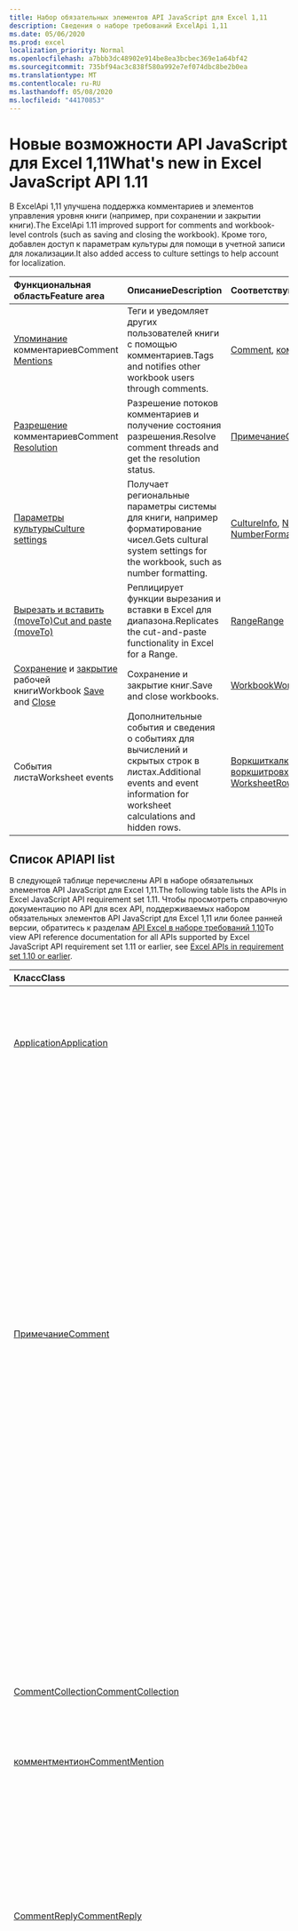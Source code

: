 ```yaml
---
title: Набор обязательных элементов API JavaScript для Excel 1,11
description: Сведения о наборе требований ExcelApi 1,11
ms.date: 05/06/2020
ms.prod: excel
localization_priority: Normal
ms.openlocfilehash: a7bbb3dc48902e914be8ea3bcbec369e1a64bf42
ms.sourcegitcommit: 735bf94ac3c838f580a992e7ef074dbc8be2b0ea
ms.translationtype: MT
ms.contentlocale: ru-RU
ms.lasthandoff: 05/08/2020
ms.locfileid: "44170853"
---
```

# <a name="whats-new-in-excel-javascript-api-111"></a><span data-ttu-id="aa763-103">Новые возможности API JavaScript для Excel 1,11</span><span class="sxs-lookup"><span data-stu-id="aa763-103">What's new in Excel JavaScript API 1.11</span></span>

<span data-ttu-id="aa763-104">В ExcelApi 1,11 улучшена поддержка комментариев и элементов управления уровня книги (например, при сохранении и закрытии книги).</span><span class="sxs-lookup"><span data-stu-id="aa763-104">The ExcelApi 1.11 improved support for comments and workbook-level controls (such as saving and closing the workbook).</span></span> <span data-ttu-id="aa763-105">Кроме того, добавлен доступ к параметрам культуры для помощи в учетной записи для локализации.</span><span class="sxs-lookup"><span data-stu-id="aa763-105">It also added access to culture settings to help account for localization.</span></span>

| <span data-ttu-id="aa763-106">Функциональная область</span><span class="sxs-lookup"><span data-stu-id="aa763-106">Feature area</span></span> | <span data-ttu-id="aa763-107">Описание</span><span class="sxs-lookup"><span data-stu-id="aa763-107">Description</span></span> | <span data-ttu-id="aa763-108">Соответствующие объекты</span><span class="sxs-lookup"><span data-stu-id="aa763-108">Relevant objects</span></span> |
|:--- |:--- |:--- |
| <span data-ttu-id="aa763-109">[Упоминание](../../excel/excel-add-ins-comments.md#mentions) комментариев</span><span class="sxs-lookup"><span data-stu-id="aa763-109">Comment [Mentions](../../excel/excel-add-ins-comments.md#mentions)</span></span> |<span data-ttu-id="aa763-110">Теги и уведомляет других пользователей книги с помощью комментариев.</span><span class="sxs-lookup"><span data-stu-id="aa763-110">Tags and notifies other workbook users through comments.</span></span> | <span data-ttu-id="aa763-111">[Comment](/javascript/api/excel/excel.comment), [комментричконтент](/javascript/api/excel/excel.commentrichcontent)</span><span class="sxs-lookup"><span data-stu-id="aa763-111">[Comment](/javascript/api/excel/excel.comment), [CommentRichContent](/javascript/api/excel/excel.commentrichcontent)</span></span> |
| <span data-ttu-id="aa763-112">[Разрешение](../../excel/excel-add-ins-comments.md#resolve-comment-threads) комментариев</span><span class="sxs-lookup"><span data-stu-id="aa763-112">Comment [Resolution](../../excel/excel-add-ins-comments.md#resolve-comment-threads)</span></span> | <span data-ttu-id="aa763-113">Разрешение потоков комментариев и получение состояния разрешения.</span><span class="sxs-lookup"><span data-stu-id="aa763-113">Resolve comment threads and get the resolution status.</span></span> | [<span data-ttu-id="aa763-114">Примечание</span><span class="sxs-lookup"><span data-stu-id="aa763-114">Comment</span></span>](/javascript/api/excel/excel.comment) |
| [<span data-ttu-id="aa763-115">Параметры культуры</span><span class="sxs-lookup"><span data-stu-id="aa763-115">Culture settings</span></span>](../../excel/excel-add-ins-workbooks.md#access-application-culture-settings) | <span data-ttu-id="aa763-116">Получает региональные параметры системы для книги, например форматирование чисел.</span><span class="sxs-lookup"><span data-stu-id="aa763-116">Gets cultural system settings for the workbook, such as number formatting.</span></span> | <span data-ttu-id="aa763-117">[CultureInfo](/javascript/api/excel/excel.cultureinfo), [NumberFormatInfo](/javascript/api/excel/excel.numberformatinfo) [Application](/javascript/api/excel/excel.application)</span><span class="sxs-lookup"><span data-stu-id="aa763-117">[CultureInfo](/javascript/api/excel/excel.cultureinfo), [NumberFormatInfo](/javascript/api/excel/excel.numberformatinfo) [Application](/javascript/api/excel/excel.application)</span></span> |
| [<span data-ttu-id="aa763-118">Вырезать и вставить (moveTo)</span><span class="sxs-lookup"><span data-stu-id="aa763-118">Cut and paste (moveTo)</span></span>](../../excel/excel-add-ins-ranges-advanced.md#cut-copy-and-paste) | <span data-ttu-id="aa763-119">Реплицирует функции вырезания и вставки в Excel для диапазона.</span><span class="sxs-lookup"><span data-stu-id="aa763-119">Replicates the cut-and-paste functionality in Excel for a Range.</span></span> | [<span data-ttu-id="aa763-120">Range</span><span class="sxs-lookup"><span data-stu-id="aa763-120">Range</span></span>](/javascript/api/excel/excel.range) |
| <span data-ttu-id="aa763-121">[Сохранение](../../excel/excel-add-ins-workbooks.md#save-the-workbook) и [закрытие](../../excel/excel-add-ins-workbooks.md#close-the-workbook) рабочей книги</span><span class="sxs-lookup"><span data-stu-id="aa763-121">Workbook [Save](../../excel/excel-add-ins-workbooks.md#save-the-workbook) and [Close](../../excel/excel-add-ins-workbooks.md#close-the-workbook)</span></span> | <span data-ttu-id="aa763-122">Сохранение и закрытие книг.</span><span class="sxs-lookup"><span data-stu-id="aa763-122">Save and close workbooks.</span></span> | [<span data-ttu-id="aa763-123">Workbook</span><span class="sxs-lookup"><span data-stu-id="aa763-123">Workbook</span></span>](/javascript/api/excel/excel.workbook) |
| <span data-ttu-id="aa763-124">События листа</span><span class="sxs-lookup"><span data-stu-id="aa763-124">Worksheet events</span></span> | <span data-ttu-id="aa763-125">Дополнительные события и сведения о событиях для вычислений и скрытых строк в листах.</span><span class="sxs-lookup"><span data-stu-id="aa763-125">Additional events and event information for worksheet calculations and hidden rows.</span></span> | <span data-ttu-id="aa763-126">[Воркшиткалкулатедевентаргс](/javascript/api/excel/excel.worksheetcalculatedeventargs), [воркшитровхидденчанжедевентаргс](/javascript/api/excel/excel.worksheetrowhiddenchangedeventargs)</span><span class="sxs-lookup"><span data-stu-id="aa763-126">[WorksheetCalculatedEventArgs](/javascript/api/excel/excel.worksheetcalculatedeventargs), [WorksheetRowHiddenChangedEventArgs](/javascript/api/excel/excel.worksheetrowhiddenchangedeventargs)</span></span> |

## <a name="api-list"></a><span data-ttu-id="aa763-127">Список API</span><span class="sxs-lookup"><span data-stu-id="aa763-127">API list</span></span>

<span data-ttu-id="aa763-128">В следующей таблице перечислены API в наборе обязательных элементов API JavaScript для Excel 1,11.</span><span class="sxs-lookup"><span data-stu-id="aa763-128">The following table lists the APIs in Excel JavaScript API requirement set 1.11.</span></span> <span data-ttu-id="aa763-129">Чтобы просмотреть справочную документацию по API для всех API, поддерживаемых набором обязательных элементов API JavaScript для Excel 1,11 или более ранней версии, обратитесь к разделам [API Excel в наборе требований 1,10](/javascript/api/excel?view=excel-js-1.11)</span><span class="sxs-lookup"><span data-stu-id="aa763-129">To view API reference documentation for all APIs supported by Excel JavaScript API requirement set 1.11 or earlier, see [Excel APIs in requirement set 1.10 or earlier](/javascript/api/excel?view=excel-js-1.11).</span></span>

| <span data-ttu-id="aa763-130">Класс</span><span class="sxs-lookup"><span data-stu-id="aa763-130">Class</span></span> | <span data-ttu-id="aa763-131">Поля</span><span class="sxs-lookup"><span data-stu-id="aa763-131">Fields</span></span> | <span data-ttu-id="aa763-132">Описание</span><span class="sxs-lookup"><span data-stu-id="aa763-132">Description</span></span> |
|:---|:---|:---|
|[<span data-ttu-id="aa763-133">Application</span><span class="sxs-lookup"><span data-stu-id="aa763-133">Application</span></span>](/javascript/api/excel/excel.application)|[<span data-ttu-id="aa763-134">cultureInfo</span><span class="sxs-lookup"><span data-stu-id="aa763-134">cultureInfo</span></span>](/javascript/api/excel/excel.application#cultureinfo)|<span data-ttu-id="aa763-135">Предоставляет сведения, основанные на текущих параметрах языковых параметров системы.</span><span class="sxs-lookup"><span data-stu-id="aa763-135">Provides information based on current system culture settings.</span></span> <span data-ttu-id="aa763-136">Сюда входят имена культур, форматирование чисел и другие параметры, зависящие от культуры.</span><span class="sxs-lookup"><span data-stu-id="aa763-136">This includes the culture names, number formatting, and other culturally dependent settings.</span></span>|
||[<span data-ttu-id="aa763-137">деЦималсепаратор</span><span class="sxs-lookup"><span data-stu-id="aa763-137">decimalSeparator</span></span>](/javascript/api/excel/excel.application#decimalseparator)|<span data-ttu-id="aa763-138">Получает строку, используемую в качестве десятичного разделителя для числовых значений.</span><span class="sxs-lookup"><span data-stu-id="aa763-138">Gets the string used as the decimal separator for numeric values.</span></span> <span data-ttu-id="aa763-139">Это основано на локальных параметрах Excel.</span><span class="sxs-lookup"><span data-stu-id="aa763-139">This is based on Excel's local settings.</span></span>|
||[<span data-ttu-id="aa763-140">саусандссепаратор</span><span class="sxs-lookup"><span data-stu-id="aa763-140">thousandsSeparator</span></span>](/javascript/api/excel/excel.application#thousandsseparator)|<span data-ttu-id="aa763-141">Получает строку, используемую для разделения групп цифр слева от десятичного разделителя для числовых значений.</span><span class="sxs-lookup"><span data-stu-id="aa763-141">Gets the string used to separate groups of digits to the left of the decimal for numeric values.</span></span> <span data-ttu-id="aa763-142">Это основано на локальных параметрах Excel.</span><span class="sxs-lookup"><span data-stu-id="aa763-142">This is based on Excel's local settings.</span></span>|
||[<span data-ttu-id="aa763-143">усесистемсепараторс</span><span class="sxs-lookup"><span data-stu-id="aa763-143">useSystemSeparators</span></span>](/javascript/api/excel/excel.application#usesystemseparators)|<span data-ttu-id="aa763-144">Указывает, включены ли системные разделители Excel.</span><span class="sxs-lookup"><span data-stu-id="aa763-144">Specifies if the system separators of Excel are enabled.</span></span>|
|[<span data-ttu-id="aa763-145">Примечание</span><span class="sxs-lookup"><span data-stu-id="aa763-145">Comment</span></span>](/javascript/api/excel/excel.comment)|[<span data-ttu-id="aa763-146">mentions</span><span class="sxs-lookup"><span data-stu-id="aa763-146">mentions</span></span>](/javascript/api/excel/excel.comment#mentions)|<span data-ttu-id="aa763-147">Получает объекты (например, людей), которые упоминаются в комментариях.</span><span class="sxs-lookup"><span data-stu-id="aa763-147">Gets the entities (e.g., people) that are mentioned in comments.</span></span>|
||[<span data-ttu-id="aa763-148">ричконтент</span><span class="sxs-lookup"><span data-stu-id="aa763-148">richContent</span></span>](/javascript/api/excel/excel.comment#richcontent)|<span data-ttu-id="aa763-149">Получает содержимое форматированного комментария (например, упоминание в комментариях).</span><span class="sxs-lookup"><span data-stu-id="aa763-149">Gets the rich comment content (e.g., mentions in comments).</span></span> <span data-ttu-id="aa763-150">Эта строка не предназначена для отображения конечным пользователям.</span><span class="sxs-lookup"><span data-stu-id="aa763-150">This string is not meant to be displayed to end-users.</span></span> <span data-ttu-id="aa763-151">Надстройка должна использовать эту надстройку только для анализа форматированного содержимого комментариев.</span><span class="sxs-lookup"><span data-stu-id="aa763-151">Your add-in should only use this to parse rich comment content.</span></span>|
||[<span data-ttu-id="aa763-152">определяем</span><span class="sxs-lookup"><span data-stu-id="aa763-152">resolved</span></span>](/javascript/api/excel/excel.comment#resolved)|<span data-ttu-id="aa763-153">Состояние цепочки комментариев.</span><span class="sxs-lookup"><span data-stu-id="aa763-153">The comment thread status.</span></span> <span data-ttu-id="aa763-154">Значение "true" означает, что поток комментариев разрешается.</span><span class="sxs-lookup"><span data-stu-id="aa763-154">A value of "true" means the comment thread is resolved.</span></span>|
||[<span data-ttu-id="aa763-155">Упдатементионс (Контентвисментионс: Excel. Комментричконтент)</span><span class="sxs-lookup"><span data-stu-id="aa763-155">updateMentions(contentWithMentions: Excel.CommentRichContent)</span></span>](/javascript/api/excel/excel.comment#updatementions-contentwithmentions-)|<span data-ttu-id="aa763-156">Обновляет содержимое комментария с помощью специально отформатированной строки и списка упоминаний.</span><span class="sxs-lookup"><span data-stu-id="aa763-156">Updates the comment content with a specially formatted string and a list of mentions.</span></span>|
|[<span data-ttu-id="aa763-157">CommentCollection</span><span class="sxs-lookup"><span data-stu-id="aa763-157">CommentCollection</span></span>](/javascript/api/excel/excel.commentcollection)|[<span data-ttu-id="aa763-158">Add (Целладдресс: строка \| Range, Content: комментричконтент \| String, ContentType?: Excel. ContentType)</span><span class="sxs-lookup"><span data-stu-id="aa763-158">add(cellAddress: Range \| string, content: CommentRichContent \| string, contentType?: Excel.ContentType)</span></span>](/javascript/api/excel/excel.commentcollection#add-celladdress--content--contenttype-)|<span data-ttu-id="aa763-159">Создает новое примечание с указанным содержимым в определенной ячейке.</span><span class="sxs-lookup"><span data-stu-id="aa763-159">Creates a new comment with the given content on the given cell.</span></span> <span data-ttu-id="aa763-160">Если `InvalidArgument` указанный диапазон превышает одну ячейку, возникает ошибка.</span><span class="sxs-lookup"><span data-stu-id="aa763-160">An `InvalidArgument` error is thrown if the provided range is larger than one cell.</span></span>|
|[<span data-ttu-id="aa763-161">комментментион</span><span class="sxs-lookup"><span data-stu-id="aa763-161">CommentMention</span></span>](/javascript/api/excel/excel.commentmention)|[<span data-ttu-id="aa763-162">email</span><span class="sxs-lookup"><span data-stu-id="aa763-162">email</span></span>](/javascript/api/excel/excel.commentmention#email)|<span data-ttu-id="aa763-163">Адрес электронной почты объекта, который упоминается в примечании.</span><span class="sxs-lookup"><span data-stu-id="aa763-163">The email address of the entity that is mentioned in comment.</span></span>|
||[<span data-ttu-id="aa763-164">id</span><span class="sxs-lookup"><span data-stu-id="aa763-164">id</span></span>](/javascript/api/excel/excel.commentmention#id)|<span data-ttu-id="aa763-165">Идентификатор объекта.</span><span class="sxs-lookup"><span data-stu-id="aa763-165">The id of the entity.</span></span> <span data-ttu-id="aa763-166">Идентификатор соответствует одному из идентификаторов в `CommentRichContent.richContent`файле.</span><span class="sxs-lookup"><span data-stu-id="aa763-166">The id matches one of the ids in `CommentRichContent.richContent`.</span></span>|
||[<span data-ttu-id="aa763-167">name</span><span class="sxs-lookup"><span data-stu-id="aa763-167">name</span></span>](/javascript/api/excel/excel.commentmention#name)|<span data-ttu-id="aa763-168">Имя объекта, который упоминается в примечании.</span><span class="sxs-lookup"><span data-stu-id="aa763-168">The name of the entity that is mentioned in comment.</span></span>|
|[<span data-ttu-id="aa763-169">CommentReply</span><span class="sxs-lookup"><span data-stu-id="aa763-169">CommentReply</span></span>](/javascript/api/excel/excel.commentreply)|[<span data-ttu-id="aa763-170">mentions</span><span class="sxs-lookup"><span data-stu-id="aa763-170">mentions</span></span>](/javascript/api/excel/excel.commentreply#mentions)|<span data-ttu-id="aa763-171">Сущности (например, люди), которые упоминаются в комментариях.</span><span class="sxs-lookup"><span data-stu-id="aa763-171">The entities (e.g., people) that are mentioned in comments.</span></span>|
||[<span data-ttu-id="aa763-172">определяем</span><span class="sxs-lookup"><span data-stu-id="aa763-172">resolved</span></span>](/javascript/api/excel/excel.commentreply#resolved)|<span data-ttu-id="aa763-173">Состояние ответа на комментарий.</span><span class="sxs-lookup"><span data-stu-id="aa763-173">The comment reply status.</span></span> <span data-ttu-id="aa763-174">Значение "true" означает, что ответ находится в состоянии "разрешено".</span><span class="sxs-lookup"><span data-stu-id="aa763-174">A value of "true" means the reply is in the resolved state.</span></span>|
||[<span data-ttu-id="aa763-175">ричконтент</span><span class="sxs-lookup"><span data-stu-id="aa763-175">richContent</span></span>](/javascript/api/excel/excel.commentreply#richcontent)|<span data-ttu-id="aa763-176">Содержимое форматированного комментария (например, упоминание в комментариях).</span><span class="sxs-lookup"><span data-stu-id="aa763-176">The rich comment content (e.g., mentions in comments).</span></span> <span data-ttu-id="aa763-177">Эта строка не предназначена для отображения конечным пользователям.</span><span class="sxs-lookup"><span data-stu-id="aa763-177">This string is not meant to be displayed to end-users.</span></span> <span data-ttu-id="aa763-178">Надстройка должна использовать эту надстройку только для анализа форматированного содержимого комментариев.</span><span class="sxs-lookup"><span data-stu-id="aa763-178">Your add-in should only use this to parse rich comment content.</span></span>|
||[<span data-ttu-id="aa763-179">Упдатементионс (Контентвисментионс: Excel. Комментричконтент)</span><span class="sxs-lookup"><span data-stu-id="aa763-179">updateMentions(contentWithMentions: Excel.CommentRichContent)</span></span>](/javascript/api/excel/excel.commentreply#updatementions-contentwithmentions-)|<span data-ttu-id="aa763-180">Обновляет содержимое комментария с помощью специально отформатированной строки и списка упоминаний.</span><span class="sxs-lookup"><span data-stu-id="aa763-180">Updates the comment content with a specially formatted string and a list of mentions.</span></span>|
|[<span data-ttu-id="aa763-181">CommentReplyCollection</span><span class="sxs-lookup"><span data-stu-id="aa763-181">CommentReplyCollection</span></span>](/javascript/api/excel/excel.commentreplycollection)|[<span data-ttu-id="aa763-182">Добавить (контент: строка \| Комментричконтент, ContentType?: Excel. ContentType)</span><span class="sxs-lookup"><span data-stu-id="aa763-182">add(content: CommentRichContent \| string, contentType?: Excel.ContentType)</span></span>](/javascript/api/excel/excel.commentreplycollection#add-content--contenttype-)|<span data-ttu-id="aa763-183">Создает ответ на примечание.</span><span class="sxs-lookup"><span data-stu-id="aa763-183">Creates a comment reply for comment.</span></span>|
|[<span data-ttu-id="aa763-184">комментричконтент</span><span class="sxs-lookup"><span data-stu-id="aa763-184">CommentRichContent</span></span>](/javascript/api/excel/excel.commentrichcontent)|[<span data-ttu-id="aa763-185">mentions</span><span class="sxs-lookup"><span data-stu-id="aa763-185">mentions</span></span>](/javascript/api/excel/excel.commentrichcontent#mentions)|<span data-ttu-id="aa763-186">Массив, содержащий все сущности (например, люди), упомянутые в комментарии.</span><span class="sxs-lookup"><span data-stu-id="aa763-186">An array containing all the entities (e.g., people) mentioned within the comment.</span></span>|
||[<span data-ttu-id="aa763-187">ричконтент</span><span class="sxs-lookup"><span data-stu-id="aa763-187">richContent</span></span>](/javascript/api/excel/excel.commentrichcontent#richcontent)|<span data-ttu-id="aa763-188">Задает расширенное содержимое комментария (например, закомментировать содержимое с упоминанием о том, что первый упомянутый объект имеет атрибут ID 0, а второй упомянутый объект имеет атрибут ID, равный 1.</span><span class="sxs-lookup"><span data-stu-id="aa763-188">Specifies the rich content of the comment (e.g., comment content with mentions, the first mentioned entity has an id attribute of 0, and the second mentioned entity has an id attribute of 1.</span></span>|
|[<span data-ttu-id="aa763-189">CultureInfo</span><span class="sxs-lookup"><span data-stu-id="aa763-189">CultureInfo</span></span>](/javascript/api/excel/excel.cultureinfo)|[<span data-ttu-id="aa763-190">name</span><span class="sxs-lookup"><span data-stu-id="aa763-190">name</span></span>](/javascript/api/excel/excel.cultureinfo#name)|<span data-ttu-id="aa763-191">Получает имя языка и региональных параметров в формате languagecode2-Country/regioncode2 (например, "zh-CN" или "en-US").</span><span class="sxs-lookup"><span data-stu-id="aa763-191">Gets the culture name in the format languagecode2-country/regioncode2 (e.g., "zh-cn" or "en-us").</span></span> <span data-ttu-id="aa763-192">Это основано на текущих параметрах системы.</span><span class="sxs-lookup"><span data-stu-id="aa763-192">This is based on current system settings.</span></span>|
||[<span data-ttu-id="aa763-193">numberFormat</span><span class="sxs-lookup"><span data-stu-id="aa763-193">numberFormat</span></span>](/javascript/api/excel/excel.cultureinfo#numberformat)|<span data-ttu-id="aa763-194">Определяет формат отображения чисел, соответствующий культуре.</span><span class="sxs-lookup"><span data-stu-id="aa763-194">Defines the culturally appropriate format of displaying numbers.</span></span> <span data-ttu-id="aa763-195">Это основано на текущих параметрах языковых параметров системы.</span><span class="sxs-lookup"><span data-stu-id="aa763-195">This is based on current system culture settings.</span></span>|
|[<span data-ttu-id="aa763-196">NumberFormatInfo</span><span class="sxs-lookup"><span data-stu-id="aa763-196">NumberFormatInfo</span></span>](/javascript/api/excel/excel.numberformatinfo)|[<span data-ttu-id="aa763-197">нумбердеЦималсепаратор</span><span class="sxs-lookup"><span data-stu-id="aa763-197">numberDecimalSeparator</span></span>](/javascript/api/excel/excel.numberformatinfo#numberdecimalseparator)|<span data-ttu-id="aa763-198">Получает строку, используемую в качестве десятичного разделителя для числовых значений.</span><span class="sxs-lookup"><span data-stu-id="aa763-198">Gets the string used as the decimal separator for numeric values.</span></span> <span data-ttu-id="aa763-199">Это основано на текущих параметрах системы.</span><span class="sxs-lookup"><span data-stu-id="aa763-199">This is based on current system settings.</span></span>|
||[<span data-ttu-id="aa763-200">нумберграупсепаратор</span><span class="sxs-lookup"><span data-stu-id="aa763-200">numberGroupSeparator</span></span>](/javascript/api/excel/excel.numberformatinfo#numbergroupseparator)|<span data-ttu-id="aa763-201">Получает строку, используемую для разделения групп цифр слева от десятичного разделителя для числовых значений.</span><span class="sxs-lookup"><span data-stu-id="aa763-201">Gets the string used to separate groups of digits to the left of the decimal for numeric values.</span></span> <span data-ttu-id="aa763-202">Это основано на текущих параметрах системы.</span><span class="sxs-lookup"><span data-stu-id="aa763-202">This is based on current system settings.</span></span>|
|[<span data-ttu-id="aa763-203">Range</span><span class="sxs-lookup"><span data-stu-id="aa763-203">Range</span></span>](/javascript/api/excel/excel.range)|[<span data-ttu-id="aa763-204">moveTo (Дестинатионранже: строка \| Range)</span><span class="sxs-lookup"><span data-stu-id="aa763-204">moveTo(destinationRange: Range \| string)</span></span>](/javascript/api/excel/excel.range#moveto-destinationrange-)|<span data-ttu-id="aa763-205">Перемещает значения ячеек, форматирование и формулы из текущего диапазона в конечный диапазон, заменяя старые сведения в этих ячейках.</span><span class="sxs-lookup"><span data-stu-id="aa763-205">Moves cell values, formatting, and formulas from current range to the destination range, replacing the old information in those cells.</span></span>|
|[<span data-ttu-id="aa763-206">RangeFormat</span><span class="sxs-lookup"><span data-stu-id="aa763-206">RangeFormat</span></span>](/javascript/api/excel/excel.rangeformat)|[<span data-ttu-id="aa763-207">Аджустиндент (Amount: число)</span><span class="sxs-lookup"><span data-stu-id="aa763-207">adjustIndent(amount: number)</span></span>](/javascript/api/excel/excel.rangeformat#adjustindent-amount-)|<span data-ttu-id="aa763-208">Настраивает отступ для форматирования диапазона.</span><span class="sxs-lookup"><span data-stu-id="aa763-208">Adjusts the indentation of the range formatting.</span></span> <span data-ttu-id="aa763-209">Значение отступа лежит в диапазоне от 0 до 250 и измеряется в символах.</span><span class="sxs-lookup"><span data-stu-id="aa763-209">The indent value ranges from 0 to 250 and is measured in characters.</span></span>|
|[<span data-ttu-id="aa763-210">Workbook</span><span class="sxs-lookup"><span data-stu-id="aa763-210">Workbook</span></span>](/javascript/api/excel/excel.workbook)|[<span data-ttu-id="aa763-211">close(closeBehavior?: Excel.CloseBehavior)</span><span class="sxs-lookup"><span data-stu-id="aa763-211">close(closeBehavior?: Excel.CloseBehavior)</span></span>](/javascript/api/excel/excel.workbook#close-closebehavior-)|<span data-ttu-id="aa763-212">Закрывает текущую книгу.</span><span class="sxs-lookup"><span data-stu-id="aa763-212">Close current workbook.</span></span>|
||[<span data-ttu-id="aa763-213">save(saveBehavior?: Excel.SaveBehavior)</span><span class="sxs-lookup"><span data-stu-id="aa763-213">save(saveBehavior?: Excel.SaveBehavior)</span></span>](/javascript/api/excel/excel.workbook#save-savebehavior-)|<span data-ttu-id="aa763-214">Сохраняет текущую книгу.</span><span class="sxs-lookup"><span data-stu-id="aa763-214">Save current workbook.</span></span>|
|[<span data-ttu-id="aa763-215">Worksheet</span><span class="sxs-lookup"><span data-stu-id="aa763-215">Worksheet</span></span>](/javascript/api/excel/excel.worksheet)|[<span data-ttu-id="aa763-216">онровхидденчанжед</span><span class="sxs-lookup"><span data-stu-id="aa763-216">onRowHiddenChanged</span></span>](/javascript/api/excel/excel.worksheet#onrowhiddenchanged)|<span data-ttu-id="aa763-217">Происходит при изменении скрытого состояния одной или нескольких строк на определенном листе.</span><span class="sxs-lookup"><span data-stu-id="aa763-217">Occurs when the hidden state of one or more rows has changed on a specific worksheet.</span></span>|
|[<span data-ttu-id="aa763-218">воркшиткалкулатедевентаргс</span><span class="sxs-lookup"><span data-stu-id="aa763-218">WorksheetCalculatedEventArgs</span></span>](/javascript/api/excel/excel.worksheetcalculatedeventargs)|[<span data-ttu-id="aa763-219">address</span><span class="sxs-lookup"><span data-stu-id="aa763-219">address</span></span>](/javascript/api/excel/excel.worksheetcalculatedeventargs#address)|<span data-ttu-id="aa763-220">Адрес диапазона, который выполнил вычисление.</span><span class="sxs-lookup"><span data-stu-id="aa763-220">The address of the range that completed calculation.</span></span>|
|[<span data-ttu-id="aa763-221">WorksheetCollection</span><span class="sxs-lookup"><span data-stu-id="aa763-221">WorksheetCollection</span></span>](/javascript/api/excel/excel.worksheetcollection)|[<span data-ttu-id="aa763-222">онровхидденчанжед</span><span class="sxs-lookup"><span data-stu-id="aa763-222">onRowHiddenChanged</span></span>](/javascript/api/excel/excel.worksheetcollection#onrowhiddenchanged)|<span data-ttu-id="aa763-223">Происходит при изменении скрытого состояния одной или нескольких строк на определенном листе.</span><span class="sxs-lookup"><span data-stu-id="aa763-223">Occurs when the hidden state of one or more rows has changed on a specific worksheet.</span></span>|
|[<span data-ttu-id="aa763-224">воркшитровхидденчанжедевентаргс</span><span class="sxs-lookup"><span data-stu-id="aa763-224">WorksheetRowHiddenChangedEventArgs</span></span>](/javascript/api/excel/excel.worksheetrowhiddenchangedeventargs)|[<span data-ttu-id="aa763-225">address</span><span class="sxs-lookup"><span data-stu-id="aa763-225">address</span></span>](/javascript/api/excel/excel.worksheetrowhiddenchangedeventargs#address)|<span data-ttu-id="aa763-226">Получает адрес диапазона, представляющий измененную область конкретного листа.</span><span class="sxs-lookup"><span data-stu-id="aa763-226">Gets the range address that represents the changed area of a specific worksheet.</span></span>|
||[<span data-ttu-id="aa763-227">changeType</span><span class="sxs-lookup"><span data-stu-id="aa763-227">changeType</span></span>](/javascript/api/excel/excel.worksheetrowhiddenchangedeventargs#changetype)|<span data-ttu-id="aa763-228">Получает тип изменения, которое представляет способ запуска события.</span><span class="sxs-lookup"><span data-stu-id="aa763-228">Gets the type of change that represents how the event was triggered.</span></span> <span data-ttu-id="aa763-229">Для `Excel.RowHiddenChangeType` получения дополнительных сведений см.</span><span class="sxs-lookup"><span data-stu-id="aa763-229">See `Excel.RowHiddenChangeType` for details.</span></span>|
||[<span data-ttu-id="aa763-230">source</span><span class="sxs-lookup"><span data-stu-id="aa763-230">source</span></span>](/javascript/api/excel/excel.worksheetrowhiddenchangedeventargs#source)|<span data-ttu-id="aa763-231">Получает источник события.</span><span class="sxs-lookup"><span data-stu-id="aa763-231">Gets the source of the event.</span></span> <span data-ttu-id="aa763-232">Дополнительные сведения см. в статье Excel.EventSource.</span><span class="sxs-lookup"><span data-stu-id="aa763-232">See Excel.EventSource for details.</span></span>|
||[<span data-ttu-id="aa763-233">type</span><span class="sxs-lookup"><span data-stu-id="aa763-233">type</span></span>](/javascript/api/excel/excel.worksheetrowhiddenchangedeventargs#type)|<span data-ttu-id="aa763-234">Получает тип события.</span><span class="sxs-lookup"><span data-stu-id="aa763-234">Gets the type of the event.</span></span> <span data-ttu-id="aa763-235">Дополнительные сведения см. в статье Excel.EventType.</span><span class="sxs-lookup"><span data-stu-id="aa763-235">See Excel.EventType for details.</span></span>|
||[<span data-ttu-id="aa763-236">worksheetId</span><span class="sxs-lookup"><span data-stu-id="aa763-236">worksheetId</span></span>](/javascript/api/excel/excel.worksheetrowhiddenchangedeventargs#worksheetid)|<span data-ttu-id="aa763-237">Получает идентификатор листа, в котором изменены данные.</span><span class="sxs-lookup"><span data-stu-id="aa763-237">Gets the id of the worksheet in which the data changed.</span></span>|

## <a name="see-also"></a><span data-ttu-id="aa763-238">См. также</span><span class="sxs-lookup"><span data-stu-id="aa763-238">See also</span></span>

- [<span data-ttu-id="aa763-239">Справочная документация по API JavaScript для Excel</span><span class="sxs-lookup"><span data-stu-id="aa763-239">Excel JavaScript API Reference Documentation</span></span>](/javascript/api/excel?view=excel-js-1.11)
- [<span data-ttu-id="aa763-240">Наборы обязательных элементов API JavaScript для Excel</span><span class="sxs-lookup"><span data-stu-id="aa763-240">Excel JavaScript API requirement sets</span></span>](./excel-api-requirement-sets.md)